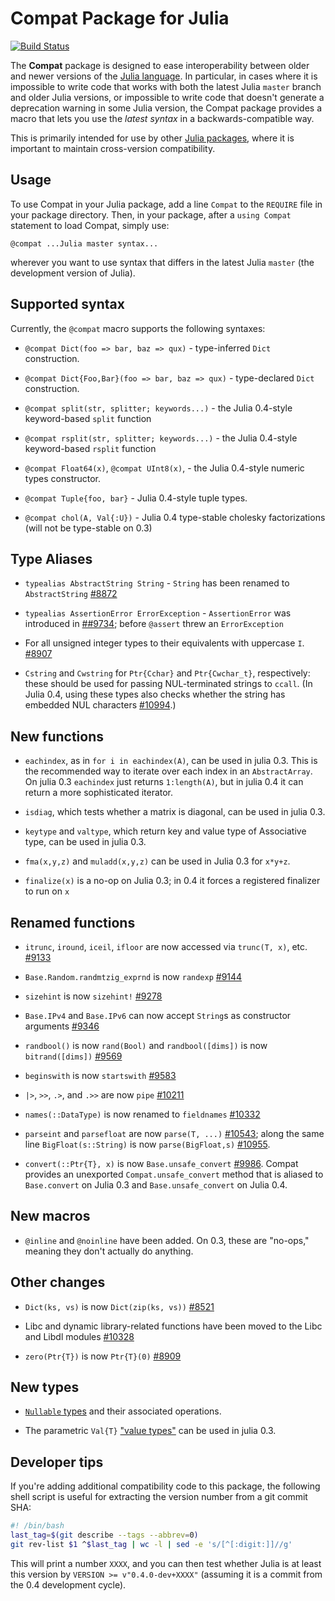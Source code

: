 # Compat Package for Julia

[![Build Status](https://travis-ci.org/JuliaLang/Compat.jl.svg?branch=master)](https://travis-ci.org/JuliaLang/Compat.jl)

The **Compat** package is designed to ease interoperability between
older and newer versions of the [Julia
language](http://julialang.org/).  In particular, in cases where it is
impossible to write code that works with both the latest Julia
`master` branch and older Julia versions, or impossible to write code
that doesn't generate a deprecation warning in some Julia version, the
Compat package provides a macro that lets you use the *latest syntax*
in a backwards-compatible way.

This is primarily intended for use by other [Julia
packages](http://docs.julialang.org/en/latest/manual/packages/), where
it is important to maintain cross-version compatibility.

## Usage

To use Compat in your Julia package, add a line `Compat` to the
`REQUIRE` file in your package directory.  Then, in your package,
after a `using Compat` statement to load Compat, simply use:

```
@compat ...Julia master syntax...
```

wherever you want to use syntax that differs in the latest Julia
`master` (the development version of Julia).

## Supported syntax

Currently, the `@compat` macro supports the following syntaxes:

* `@compat Dict(foo => bar, baz => qux)` - type-inferred `Dict` construction.

* `@compat Dict{Foo,Bar}(foo => bar, baz => qux)` - type-declared `Dict` construction.

* `@compat split(str, splitter; keywords...)` - the Julia 0.4-style keyword-based `split` function

* `@compat rsplit(str, splitter; keywords...)` - the Julia 0.4-style keyword-based `rsplit` function

* `@compat Float64(x)`, `@compat UInt8(x)`,  - the Julia 0.4-style numeric types constructor.

* `@compat Tuple{foo, bar}` - Julia 0.4-style tuple types.

* `@compat chol(A, Val{:U})` - Julia 0.4 type-stable cholesky factorizations (will not be type-stable on 0.3)

## Type Aliases

* `typealias AbstractString String` - `String` has been renamed to `AbstractString` [#8872](https://github.com/JuliaLang/julia/pull/8872)

* `typealias AssertionError ErrorException` - `AssertionError` was introduced in [##9734](https://github.com/JuliaLang/julia/pull/#9734); before `@assert` threw an `ErrorException`

* For all unsigned integer types to their equivalents with uppercase `I`. [#8907](https://github.com/JuliaLang/julia/pull/8907)

* `Cstring` and `Cwstring` for `Ptr{Cchar}` and `Ptr{Cwchar_t}`, respectively:
  these should be used for passing NUL-terminated strings to `ccall`.  (In
  Julia 0.4, using these types also checks whether the string has embedded
  NUL characters [#10994](https://github.com/JuliaLang/julia/pull/10994).)

## New functions

* `eachindex`, as in `for i in eachindex(A)`, can be used in julia 0.3. This is the recommended way to iterate over each index in an `AbstractArray`. On julia 0.3 `eachindex` just returns `1:length(A)`, but in julia 0.4 it can return a more sophisticated iterator.

* `isdiag`, which tests whether a matrix is diagonal, can be used in julia 0.3.

* `keytype` and `valtype`, which return key and value type of Associative type, can be used in julia 0.3.

* `fma(x,y,z)` and `muladd(x,y,z)` can be used in Julia 0.3 for `x*y+z`.

* `finalize(x)` is a no-op on Julia 0.3; in 0.4 it forces a registered finalizer to run on `x`

## Renamed functions

* `itrunc`, `iround`, `iceil`, `ifloor` are now accessed via `trunc(T, x)`, etc. [#9133](https://github.com/JuliaLang/julia/pull/9133)

* `Base.Random.randmtzig_exprnd` is now `randexp` [#9144](https://github.com/JuliaLang/julia/pull/9144)

* `sizehint` is now `sizehint!` [#9278](https://github.com/JuliaLang/julia/pull/9278)

* `Base.IPv4` and `Base.IPv6` can now accept `String`s as constructor arguments [#9346](https://github.com/JuliaLang/julia/pull/9346)

* `randbool()` is now `rand(Bool)` and `randbool([dims])` is now `bitrand([dims])` [#9569](https://github.com/JuliaLang/julia/pull/9569)

* `beginswith` is now `startswith` [#9583](https://github.com/JuliaLang/julia/pull/9583)

* `|>`, `>>`, `.>`, and `.>>` are now `pipe` [#10211](https://github.com/JuliaLang/julia/pull/10211)

* `names(::DataType)` is now renamed to `fieldnames` [#10332](https://github.com/JuliaLang/julia/pull/10332)

* `parseint` and `parsefloat` are now `parse(T, ...)` [#10543](https://github.com/JuliaLang/julia/pull/10543); along the same line `BigFloat(s::String)` is now `parse(BigFloat,s)` [#10955](https://github.com/JuliaLang/julia/pull/10955).

* `convert(::Ptr{T}, x)` is now `Base.unsafe_convert` [#9986](https://github.com/JuliaLang/julia/pull/9986).
  Compat provides an unexported `Compat.unsafe_convert` method that is aliased to `Base.convert` on Julia 0.3 and
  `Base.unsafe_convert` on Julia 0.4.

## New macros

* `@inline` and `@noinline` have been added. On 0.3, these are "no-ops," meaning they don't actually do anything.

## Other changes

* `Dict(ks, vs)` is now `Dict(zip(ks, vs))` [#8521](https://github.com/JuliaLang/julia/pull/8521)

* Libc and dynamic library-related functions have been moved to the Libc and Libdl modules [#10328](https://github.com/JuliaLang/julia/pull/10328)

* `zero(Ptr{T})` is now `Ptr{T}(0)` [#8909](https://github.com/JuliaLang/julia/pull/8909)

## New types

* [`Nullable` types](http://julia.readthedocs.org/en/latest/manual/types/?highlight=nullable#nullable-types-representing-missing-values) and their associated operations.

* The parametric `Val{T}` ["value types"](http://julia.readthedocs.org/en/latest/manual/types/#value-types) can be used in julia 0.3.

## Developer tips

If you're adding additional compatibility code to this package, the following shell script is useful for extracting the version number from a git commit SHA:

```sh
#! /bin/bash
last_tag=$(git describe --tags --abbrev=0)
git rev-list $1 ^$last_tag | wc -l | sed -e 's/[^[:digit:]]//g'
```
This will print a number `XXXX`, and you can then test whether Julia
is at least this version by `VERSION >= v"0.4.0-dev+XXXX"` (assuming
it is a commit from the 0.4 development cycle).
